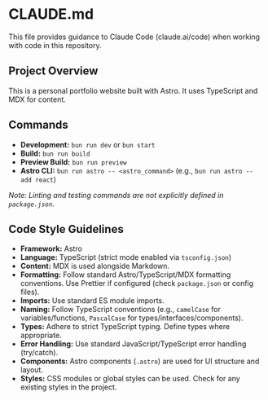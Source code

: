 # CLAUDE.md

This file provides guidance to Claude Code (claude.ai/code) when working with code in this repository.

## Project Overview

This is a personal portfolio website built with Astro. It uses TypeScript and MDX for content.

## Commands

- **Development:** `bun run dev` or `bun start`
- **Build:** `bun run build`
- **Preview Build:** `bun run preview`
- **Astro CLI:** `bun run astro -- <astro_command>` (e.g., `bun run astro -- add react`)

*Note: Linting and testing commands are not explicitly defined in `package.json`.*

## Code Style Guidelines

- **Framework:** Astro
- **Language:** TypeScript (strict mode enabled via `tsconfig.json`)
- **Content:** MDX is used alongside Markdown.
- **Formatting:** Follow standard Astro/TypeScript/MDX formatting conventions. Use Prettier if configured (check `package.json` or config files).
- **Imports:** Use standard ES module imports.
- **Naming:** Follow TypeScript conventions (e.g., `camelCase` for variables/functions, `PascalCase` for types/interfaces/components).
- **Types:** Adhere to strict TypeScript typing. Define types where appropriate.
- **Error Handling:** Use standard JavaScript/TypeScript error handling (try/catch).
- **Components:** Astro components (`.astro`) are used for UI structure and layout.
- **Styles:** CSS modules or global styles can be used. Check for any existing styles in the project.

